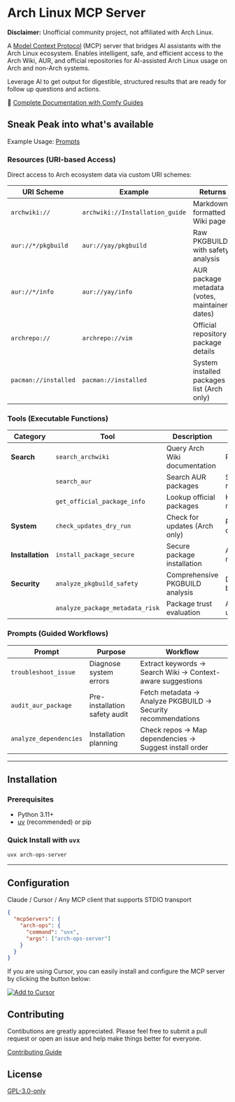 # Arch Linux MCP Server

**Disclaimer:** Unofficial community project, not affiliated with Arch Linux.

A [Model Context Protocol](https://modelcontextprotocol.io/) (MCP) server that bridges AI assistants with the Arch Linux ecosystem. Enables intelligent, safe, and efficient access to the Arch Wiki, AUR, and official repositories for AI-assisted Arch Linux usage on Arch and non-Arch systems.

Leverage AI to get  output for digestible, structured results that are ready for follow up questions and actions.

📖 [Complete Documentation with Comfy Guides](https://nxk.mintlify.app/arch-mcp)

## Sneak Peak into what's available

Example Usage: [Prompts](https://nxk.mintlify.app/arch-mcp/examples)

### Resources (URI-based Access)

Direct access to Arch ecosystem data via custom URI schemes:

| URI Scheme | Example | Returns |
|------------|---------|---------|
| `archwiki://` | `archwiki://Installation_guide` | Markdown-formatted Wiki page |
| `aur://*/pkgbuild` | `aur://yay/pkgbuild` | Raw PKGBUILD with safety analysis |
| `aur://*/info` | `aur://yay/info` | AUR package metadata (votes, maintainer, dates) |
| `archrepo://` | `archrepo://vim` | Official repository package details |
| `pacman://installed` | `pacman://installed` | System installed packages list (Arch only) |

### Tools (Executable Functions)

| Category | Tool | Description | Key Features |
|----------|------|-------------|--------------|
| **Search** | `search_archwiki` | Query Arch Wiki documentation | Ranked results, keyword extraction |
| | `search_aur` | Search AUR packages | Smart ranking: relevance/votes/popularity/modified |
| | `get_official_package_info` | Lookup official packages | Hybrid local/remote, detailed metadata |
| **System** | `check_updates_dry_run` | Check for updates (Arch only) | Read-only, safe, requires pacman-contrib |
| **Installation** | `install_package_secure` | Secure package installation | Auto security checks, blocks malicious packages, uses paru/yay |
| **Security** | `analyze_pkgbuild_safety` | Comprehensive PKGBUILD analysis | Detects: malicious commands based on 50+ red flags |
| | `analyze_package_metadata_risk` | Package trust evaluation | Analyzes: votes, maintainer, age, updates, trust scoring |

### Prompts (Guided Workflows)

| Prompt | Purpose | Workflow |
|--------|---------|----------|
| `troubleshoot_issue` | Diagnose system errors | Extract keywords → Search Wiki → Context-aware suggestions |
| `audit_aur_package` | Pre-installation safety audit | Fetch metadata → Analyze PKGBUILD → Security recommendations |
| `analyze_dependencies` | Installation planning | Check repos → Map dependencies → Suggest install order |

---

## Installation

### Prerequisites
- Python 3.11+
- [uv](https://github.com/astral-sh/uv) (recommended) or pip

### Quick Install with `uvx`

```bash
uvx arch-ops-server
```

---

## Configuration

Claude / Cursor / Any MCP client that supports STDIO transport

```json
{
  "mcpServers": {
    "arch-ops": {
      "command": "uvx",
      "args": ["arch-ops-server"]
    }
  }
}
```

If you are using Cursor, you can easily install and configure the MCP server by clicking the button below:

[![Add to Cursor](https://img.shields.io/badge/Add%20to%20Cursor-000000?style=for-the-badge&logo=cursor&logoColor=white)](cursor://anysphere.cursor-deeplink/mcp/install?name=arch-ops&config=eyJjb21tYW5kIjogInV2eCIsICJhcmdzIjogWyJhcmNoLW9wcy1zZXJ2ZXIiXX0=)

## Contributing

Contibutions are greatly appreciated. Please feel free to submit a pull request or open an issue and help make things better for everyone.

[Contributing Guide](https://nxk.mintlify.app/arch-mcp/contributing)

## License

[GPL-3.0-only](https://www.gnu.org/licenses/gpl-3.0.en.html)